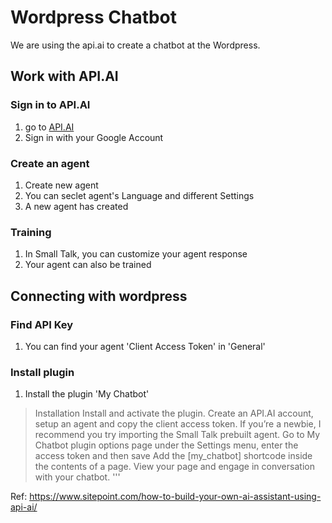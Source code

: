 # Wordpress Chatbot
We are using the api.ai to create a chatbot at the Wordpress.

## Work with API.AI
### Sign in to API.AI
1. go to [API.AI](https://api.ai/)
2. Sign in with your Google Account

### Create an agent
1. Create new agent
2. You can seclet agent's Language and different Settings
3. A new agent has created

### Training
1. In Small Talk, you can customize your agent response
2. Your agent can also be trained

## Connecting with wordpress
### Find API Key
1. You can find your agent 'Client Access Token' in 'General'

### Install plugin
1. Install the plugin 'My Chatbot'

> Installation
Install and activate the plugin.
Create an API.AI account, setup an agent and copy the client access token.
If you’re a newbie, I recommend you try importing the Small Talk prebuilt agent.
Go to My Chatbot plugin options page under the Settings menu, enter the access token and then save
Add the [my_chatbot] shortcode inside the contents of a page.
View your page and engage in conversation with your chatbot.
'''

Ref: https://www.sitepoint.com/how-to-build-your-own-ai-assistant-using-api-ai/
